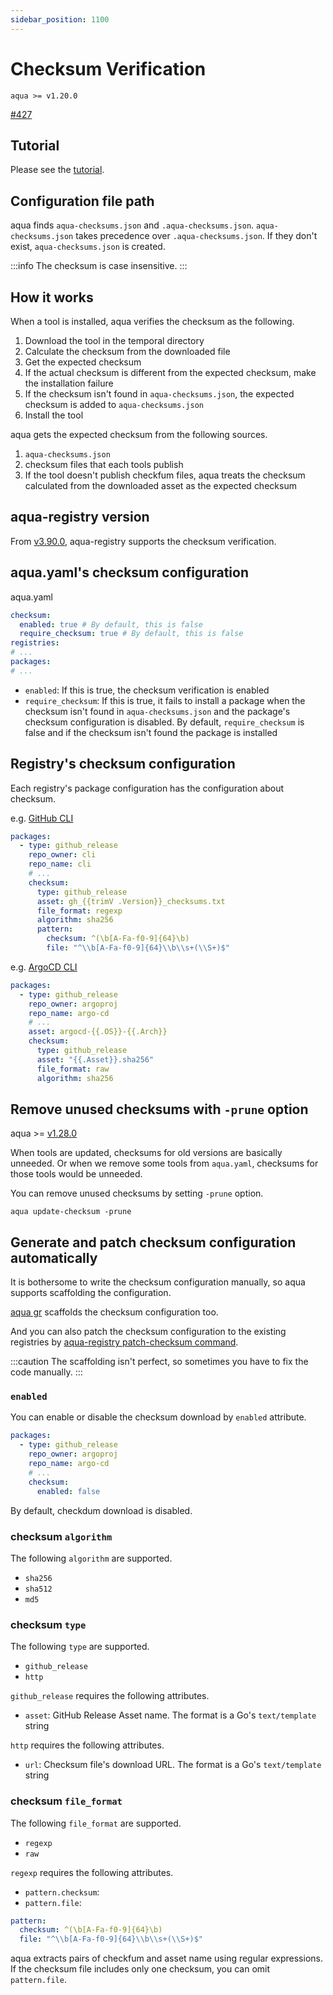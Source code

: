 ```yaml
---
sidebar_position: 1100
---
```


# Checksum Verification

`aqua >= v1.20.0`

[#427](https://github.com/aquaproj/aqua/issues/427)

## Tutorial

Please see the [tutorial](/docs/tutorial-extras/checksum).

## Configuration file path

aqua finds `aqua-checksums.json` and `.aqua-checksums.json`.
`aqua-checksums.json` takes precedence over `.aqua-checksums.json`.
If they don't exist, `aqua-checksums.json` is created.

:::info
The checksum is case insensitive.
:::

## How it works

When a tool is installed, aqua verifies the checksum as the following.

1. Download the tool in the temporal directory
1. Calculate the checksum from the downloaded file
1. Get the expected checksum
1. If the actual checksum is different from the expected checksum, make the installation failure
1. If the checksum isn't found in `aqua-checksums.json`, the expected checksum is added to `aqua-checksums.json`
1. Install the tool

aqua gets the expected checksum from the following sources.

1. `aqua-checksums.json`
1. checksum files that each tools publish
1. If the tool doesn't publish checkfum files, aqua treats the checksum calculated from the downloaded asset as the expected checksum

## aqua-registry version

From [v3.90.0](https://github.com/aquaproj/aqua-registry/releases/tag/v3.90.0), aqua-registry supports the checksum verification.

## aqua.yaml's checksum configuration

aqua.yaml

```yaml
checksum:
  enabled: true # By default, this is false
  require_checksum: true # By default, this is false
registries:
# ...
packages:
# ...
```

- `enabled`: If this is true, the checksum verification is enabled
- `require_checksum`: If this is true, it fails to install a package when the checksum isn't found in `aqua-checksums.json` and the package's checksum configuration is disabled.
  By default, `require_checksum` is false and if the checksum isn't found the package is installed

## Registry's checksum configuration

Each registry's package configuration has the configuration about checksum.

e.g. [GitHub CLI](https://github.com/aquaproj/aqua-registry/blob/109811850abf8ec34f8715f3384ba8218f05ec1d/pkgs/cli/cli/registry.yaml)

```yaml
packages:
  - type: github_release
    repo_owner: cli
    repo_name: cli
    # ...
    checksum:
      type: github_release
      asset: gh_{{trimV .Version}}_checksums.txt
      file_format: regexp
      algorithm: sha256
      pattern:
        checksum: ^(\b[A-Fa-f0-9]{64}\b)
        file: "^\\b[A-Fa-f0-9]{64}\\b\\s+(\\S+)$"
```

e.g. [ArgoCD CLI](https://github.com/aquaproj/aqua-registry/blob/109811850abf8ec34f8715f3384ba8218f05ec1d/pkgs/argoproj/argo-cd/registry.yaml)

```yaml
packages:
  - type: github_release
    repo_owner: argoproj
    repo_name: argo-cd
    # ...
    asset: argocd-{{.OS}}-{{.Arch}}
    checksum:
      type: github_release
      asset: "{{.Asset}}.sha256"
      file_format: raw
      algorithm: sha256
```

## Remove unused checksums with `-prune` option

aqua >= [v1.28.0](https://github.com/aquaproj/aqua/releases/tag/v1.28.0)

When tools are updated, checksums for old versions are basically unneeded.
Or when we remove some tools from `aqua.yaml`, checksums for those tools would be unneeded.

You can remove unused checksums by setting `-prune` option.

```
aqua update-checksum -prune
```

## Generate and patch checksum configuration automatically

It is bothersome to write the checksum configuration manually, so aqua supports scaffolding the configuration.

[aqua gr](scaffold-registry) scaffolds the checksum configuration too.

And you can also patch the checksum configuration to the existing registries by [aqua-registry patch-checksum command](https://github.com/aquaproj/registry-tool/blob/main/USAGE.md#aqua-registry-patch-checksum).

:::caution
The scaffolding isn't perfect, so sometimes you have to fix the code manually.
:::

### `enabled`

You can enable or disable the checksum download by `enabled` attribute.

```yaml
packages:
  - type: github_release
    repo_owner: argoproj
    repo_name: argo-cd
    # ...
    checksum:
      enabled: false
```

By default, checkdum download is disabled.

### checksum `algorithm`

The following `algorithm` are supported.

* `sha256`
* `sha512`
* `md5`

### checksum `type`

The following `type` are supported.

- `github_release`
- `http`

`github_release` requires the following attributes.

- `asset`: GitHub Release Asset name. The format is a Go's `text/template` string

`http` requires the following attributes.

- `url`: Checksum file's download URL. The format is a Go's `text/template` string

### checksum `file_format`

The following `file_format` are supported.

- `regexp`
- `raw`

`regexp` requires the following attributes.

- `pattern.checksum`:
- `pattern.file`:

```yaml
pattern:
  checksum: ^(\b[A-Fa-f0-9]{64}\b)
  file: "^\\b[A-Fa-f0-9]{64}\\b\\s+(\\S+)$"
```

aqua extracts pairs of checkfum and asset name using regular expressions.
If the checksum file includes only one checksum, you can omit `pattern.file`.
